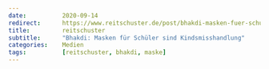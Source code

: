 ```yaml
---
date:          2020-09-14
redirect:      https://www.reitschuster.de/post/bhakdi-masken-fuer-schueler-sind-kindsmisshandlung/
title:         reitschuster
subtitle:      "Bhakdi: Masken für Schüler sind Kindsmisshandlung"
categories:    Medien
tags:          [reitschuster, bhakdi, maske]
---
```

